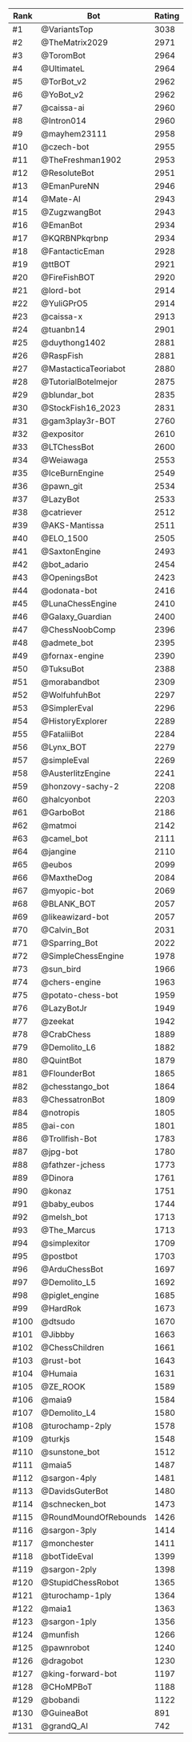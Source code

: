 Rank|Bot|Rating
---|---|---
#1|@VariantsTop|3038
#2|@TheMatrix2029|2971
#3|@ToromBot|2964
#4|@UltimateL|2964
#5|@TorBot_v2|2962
#6|@YoBot_v2|2962
#7|@caissa-ai|2960
#8|@Intron014|2960
#9|@mayhem23111|2958
#10|@czech-bot|2955
#11|@TheFreshman1902|2953
#12|@ResoluteBot|2951
#13|@EmanPureNN|2946
#14|@Mate-AI|2943
#15|@ZugzwangBot|2943
#16|@EmanBot|2934
#17|@KQRBNPkqrbnp|2934
#18|@FantacticEman|2928
#19|@ttBOT|2921
#20|@FireFishBOT|2920
#21|@lord-bot|2914
#22|@YuliGPrO5|2914
#23|@caissa-x|2913
#24|@tuanbn14|2901
#25|@duythong1402|2881
#26|@RaspFish|2881
#27|@MastacticaTeoriabot|2880
#28|@TutorialBotelmejor|2875
#29|@blundar_bot|2835
#30|@StockFish16_2023|2831
#31|@gam3play3r-BOT|2760
#32|@expositor|2610
#33|@LTChessBot|2600
#34|@Weiawaga|2553
#35|@IceBurnEngine|2549
#36|@pawn_git|2534
#37|@LazyBot|2533
#38|@catriever|2512
#39|@AKS-Mantissa|2511
#40|@ELO_1500|2505
#41|@SaxtonEngine|2493
#42|@bot_adario|2454
#43|@OpeningsBot|2423
#44|@odonata-bot|2416
#45|@LunaChessEngine|2410
#46|@Galaxy_Guardian|2400
#47|@ChessNoobComp|2396
#48|@admete_bot|2395
#49|@fornax-engine|2390
#50|@TuksuBot|2388
#51|@morabandbot|2309
#52|@WolfuhfuhBot|2297
#53|@SimplerEval|2296
#54|@HistoryExplorer|2289
#55|@FataliiBot|2284
#56|@Lynx_BOT|2279
#57|@simpleEval|2269
#58|@AusterlitzEngine|2241
#59|@honzovy-sachy-2|2208
#60|@halcyonbot|2203
#61|@GarboBot|2186
#62|@matmoi|2142
#63|@camel_bot|2111
#64|@jangine|2110
#65|@eubos|2099
#66|@MaxtheDog|2084
#67|@myopic-bot|2069
#68|@BLANK_BOT|2057
#69|@likeawizard-bot|2057
#70|@Calvin_Bot|2031
#71|@Sparring_Bot|2022
#72|@SimpleChessEngine|1978
#73|@sun_bird|1966
#74|@chers-engine|1963
#75|@potato-chess-bot|1959
#76|@LazyBotJr|1949
#77|@zeekat|1942
#78|@CrabChess|1889
#79|@Demolito_L6|1882
#80|@QuintBot|1879
#81|@FlounderBot|1865
#82|@chesstango_bot|1864
#83|@ChessatronBot|1809
#84|@notropis|1805
#85|@ai-con|1801
#86|@Trollfish-Bot|1783
#87|@jpg-bot|1780
#88|@fathzer-jchess|1773
#89|@Dinora|1761
#90|@konaz|1751
#91|@baby_eubos|1744
#92|@melsh_bot|1713
#93|@The_Marcus|1713
#94|@simplexitor|1709
#95|@postbot|1703
#96|@ArduChessBot|1697
#97|@Demolito_L5|1692
#98|@piglet_engine|1685
#99|@HardRok|1673
#100|@dtsudo|1670
#101|@Jibbby|1663
#102|@ChessChildren|1661
#103|@rust-bot|1643
#104|@Humaia|1631
#105|@ZE_ROOK|1589
#106|@maia9|1584
#107|@Demolito_L4|1580
#108|@turochamp-2ply|1578
#109|@turkjs|1548
#110|@sunstone_bot|1512
#111|@maia5|1487
#112|@sargon-4ply|1481
#113|@DavidsGuterBot|1480
#114|@schnecken_bot|1473
#115|@RoundMoundOfRebounds|1426
#116|@sargon-3ply|1414
#117|@monchester|1411
#118|@botTideEval|1399
#119|@sargon-2ply|1398
#120|@StupidChessRobot|1365
#121|@turochamp-1ply|1364
#122|@maia1|1363
#123|@sargon-1ply|1356
#124|@munfish|1266
#125|@pawnrobot|1240
#126|@dragobot|1230
#127|@king-forward-bot|1197
#128|@CHoMPBoT|1188
#129|@bobandi|1122
#130|@GuineaBot|891
#131|@grandQ_AI|742
